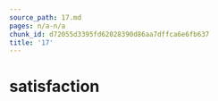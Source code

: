 ```yaml
---
source_path: 17.md
pages: n/a-n/a
chunk_id: d72055d3395fd62028390d86aa7dffca6e6fb637
title: '17'
---
```

# satisfaction
